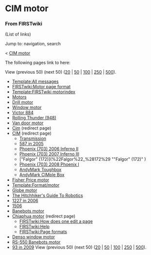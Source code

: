 

# CIM motor

### From FIRSTwiki

(List of links)

Jump to: navigation, search

&lt; [CIM motor](/index.php?title=CIM_motor&redirect=no "CIM motor" )  

The following pages link to here:

View (previous 50) (next 50)
([20](/index.php?title=Special:Whatlinkshere/CIM_motor&limit=20&from=0
"Special:Whatlinkshere/CIM motor" ) |
[50](/index.php?title=Special:Whatlinkshere/CIM_motor&limit=50&from=0
"Special:Whatlinkshere/CIM motor" ) |
[100](/index.php?title=Special:Whatlinkshere/CIM_motor&limit=100&from=0
"Special:Whatlinkshere/CIM motor" ) |
[250](/index.php?title=Special:Whatlinkshere/CIM_motor&limit=250&from=0
"Special:Whatlinkshere/CIM motor" ) |
[500](/index.php?title=Special:Whatlinkshere/CIM_motor&limit=500&from=0
"Special:Whatlinkshere/CIM motor" )).

  * [Template:All messages](Template:All_messages "Template:All messages" )
  * [FIRSTwiki:Motor page format](FIRSTwiki:Motor_page_format "FIRSTwiki:Motor page format" )
  * [Template:FIRSTwiki motorindex](Template:FIRSTwiki_motorindex "Template:FIRSTwiki motorindex" )
  * [Motors](Motors "Motors" )
  * [Drill motor](Drill_motor "Drill motor" )
  * [Window motor](Window_motor "Window motor" )
  * [Victor 884](victor-884)
  * [Rolling Thunder (948)](Rolling_Thunder_%28948%29 "Rolling Thunder \(948\)" )
  * [Van door motor](Van_door_motor "Van door motor" )
  * [Cim](/index.php?title=Cim&redirect=no "Cim" ) (redirect page) 
  * [CIM](/index.php?title=CIM&redirect=no "CIM" ) (redirect page) 
    * [Transmission](Transmission "Transmission" )
    * [587 in 2005](587_in_2005 "587 in 2005" )
    * [Phoenix (703) 2006 Inferno II](Phoenix_%28703%29_2006_Inferno_II "Phoenix \(703\) 2006 Inferno II" )
    * [Phoenix (703) 2007 Inferno III](Phoenix_%28703%29_2007_Inferno_III "Phoenix \(703\) 2007 Inferno III" )
    * ["Falgor" (172)](%22Falgor%22_%28172%29 ""Falgor" \(172\)" )
    * [Phoenix (703) 2008 Phoenix I](Phoenix_%28703%29_2008_Phoenix_I "Phoenix \(703\) 2008 Phoenix I" )
    * [AndyMark Toughbox](AndyMark_Toughbox "AndyMark Toughbox" )
    * [AndyMark CIMple Box](AndyMark_CIMple_Box "AndyMark CIMple Box" )
  * [Fisher Price motor](Fisher_Price_motor "Fisher Price motor" )
  * [Template:Format/motor](Template:Format/motor "Template:Format/motor" )
  * [Globe motor](Globe_motor "Globe motor" )
  * [The Hitchhiker's Guide To Robotics](The_Hitchhiker%27s_Guide_To_Robotics "The Hitchhiker's Guide To Robotics" )
  * [1227 in 2006](1227_in_2006 "1227 in 2006" )
  * [1506](1506 "1506" )
  * [Banebots motor](Banebots_motor "Banebots motor" )
  * [Chiaphua motor](/index.php?title=Chiaphua_motor&redirect=no "Chiaphua motor" ) (redirect page) 
    * [FIRSTwiki:How does one edit a page](FIRSTwiki:How_does_one_edit_a_page "FIRSTwiki:How does one edit a page" )
    * [FIRSTwiki:Help](FIRSTwiki:Help "FIRSTwiki:Help" )
    * [FIRSTwiki:Page formats](FIRSTwiki:Page_formats "FIRSTwiki:Page formats" )
  * [Denso window motor](Denso_window_motor "Denso window motor" )
  * [RS-550 Banebots motor](RS-550_Banebots_motor "RS-550 Banebots motor" )
  * [93 in 2009](93_in_2009 "93 in 2009" )
View (previous 50) (next 50)
([20](/index.php?title=Special:Whatlinkshere/CIM_motor&limit=20&from=0
"Special:Whatlinkshere/CIM motor" ) |
[50](/index.php?title=Special:Whatlinkshere/CIM_motor&limit=50&from=0
"Special:Whatlinkshere/CIM motor" ) |
[100](/index.php?title=Special:Whatlinkshere/CIM_motor&limit=100&from=0
"Special:Whatlinkshere/CIM motor" ) |
[250](/index.php?title=Special:Whatlinkshere/CIM_motor&limit=250&from=0
"Special:Whatlinkshere/CIM motor" ) |
[500](/index.php?title=Special:Whatlinkshere/CIM_motor&limit=500&from=0
"Special:Whatlinkshere/CIM motor" )).

